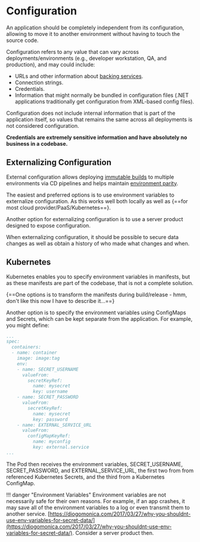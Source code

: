# Configuration

An application should be completely independent from its configuration, allowing to move it to another environment without having to touch the source code.

Configuration refers to any value that can vary across deployments/environments (e.g., developer workstation, QA, and production), and may could include:

* URLs and other information about [backing services](/backing-services).
* Connection strings.
* Credentials.
* Information that might normally be bundled in configuration files (.NET applications traditionally get configuration from XML-based config files).

Configuration does not include internal information that is part of the application itself, so values that remains the same across all deployments is not considered configuration.

**Credentials are extremely sensitive information and have absolutely no business in a codebase.**

## Externalizing Configuration

External configuration allows deploying [immutable builds](/build-release-run) to multiple environments via CD pipelines and helps maintain [environment parity](/environment-parity).

The easiest and preferred options is to use environment variables to externalize configuration. As this works well both locally as well as {==for most cloud provider/PaaS/Kubernetes==}.

Another option for externalizing configuration is to use a server product designed to expose configuration.

When externalizing configuration, it should be possible to secure data changes as well as obtain a history of who made what changes and when.

## Kubernetes

Kubernetes enables you to specify environment variables in manifests, but as these manifests are part of the codebase, that is not a complete solution.

{==One options is to transform the manifests during build/release - hmm, don't like this now I have to describe it...==}

Another option is to specify the environment variables using ConfigMaps and Secrets, which can be kept separate from the application. For example, you might define:

```yaml
...
spec:
  containers:
  - name: container
    image: image:tag
    env:
    - name: SECRET_USERNAME
      valueFrom:
        secretKeyRef:
          name: mysecret
          key: username
    - name: SECRET_PASSWORD
      valueFrom:
        secretKeyRef:
          name: mysecret
          key: password
    - name: EXTERNAL_SERVICE_URL
      valueFrom:
        configMapKeyRef:
          name: myconfig
          key: external.service
...
```

The Pod then receives the environment variables, SECRET_USERNAME, SECRET_PASSWORD, and EXTERNAL_SERVICE_URL, the first two from from referenced Kubernetes Secrets, and the third from a Kubernetes ConfigMap.

!!! danger "Environment Variables"
    Environment variables are not necessarily safe for their own reasons. For example, if an app crashes, it may save all of the environment variables to a log or even transmit them to another service. [https://diogomonica.com/2017/03/27/why-you-shouldnt-use-env-variables-for-secret-data/](https://diogomonica.com/2017/03/27/why-you-shouldnt-use-env-variables-for-secret-data/). Consider a server product then.
